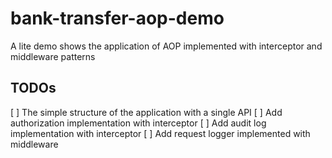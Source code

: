 # bank-transfer-aop-demo
A lite demo shows the application of AOP implemented with interceptor and middleware patterns

## TODOs
[ ] The simple structure of the application with a single API
[ ] Add authorization implementation with interceptor
[ ] Add audit log implementation with interceptor
[ ] Add request logger implemented with middleware